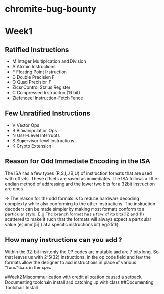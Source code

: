 # chromite-bug-bounty
# Week1

## Ratified Instructions
  - M Integer Multiplication and Division
  - A Atomic Instructions
  - F Floating Point Instruction
  - D Double Precision F
  - Q Quad Precision F
  - Zicsr Control Status Register
  - C Compressed Instruciton (16 bit)
  - Ziefenceei Instruction-Fetch Fence
## Few Unratified Instructions
  - V Vector Ops 
  - B Bitmanipulation Ops
  - N User-Level Interrupts
  - S Supervisor-level Instructions
  - K Crypto Extension
## Reason for Odd Immediate Encoding in the ISA
The ISA has a few types (R,S,I,J,B,U) of instruction formats that are used with offsets. These offsets are saved as immediates. The ISA follows a little-endian method of addressing and the lower two bits for a 32bit instruction are ones. 

-> The reason for the odd formats is to reduce hardware decoding complexity while also conforming to the other instructions. The instruction decoders can be made simpler by making most formats conform to a particular style. E.g The branch format has a few of its bits(12 and 11) scattered to make it such that the formats will always expect a particular value (eg:imm[5] ) at a specific instructions bit( eg:25th).
## How many instructions can you add ?

Within the 32-bit instr,only the OP codes are mutable and are 7 bits long. So that leaves us with 2^5(32) instructions. in the op code field and few the formats allow the designer to add instructions in place of various "func"tions in the spec

#Week2
Miscommunication with credit allocation caused a setback. Documenting toolchain install and catching up with class 
##Documenting Toolchain Install
